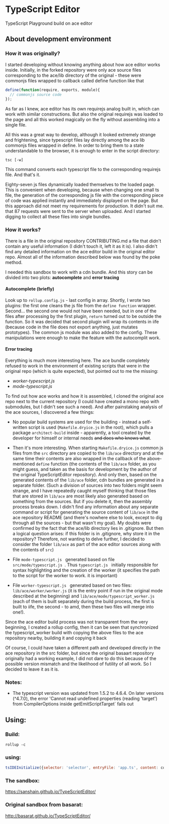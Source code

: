 TypeScript Editor
=========================================
TypeScript Playground build on ace editor


## About development environment

### How it was originally?

I started developing without knowing anything about how ace editor works inside. Initially, in the forked repository were only ace source files corresponding to the ace/lib directory of the original - these were commonjs files wrapped to callback called define function like that

```js
define(function(require, exports, module){
  // commonjs source code
});
```

As far as I knew, ace editor has its own requirejs analog built in, which can work with similar constructions. But also the original requirejs was loaded to the page and all this worked magically on the fly without assembling into a single file. 

All this was a great way to develop, although it looked extremely strange and frightening, since typescript files lay directly among the ace lib commonjs files wrapped in define. In order to bring them to a state understandable to the browser, it is enough to enter in the script directory:

```
tsc [-w]
```

This command converts each typescript file to the corresponding requirejs file. And that's it.

Eighty-seven js files dynamically loaded themselves to the loaded page. This is convenient when developing, because when changing one small ts file, the generation of the corresponding js file with the corresponding piece of code was applied instantly and immediately displayed on the page. But this approach did not meet my requirements for production. It didn't suit me. that 87 requests were sent to the server when uploaded. And I started digging to collect all these files into single bundles.

### How it works?

There is a file in the original repository CONTRIBUTING.md a file that didn't contain any useful information (I didn't touch it, left it as it is). I also didn't find any detailed information on the ace editor build in the original editor repo. Almost all of the information described below was found by the poke method.

I needed this sandbox to work with a cdn bundle. And this story can be divided into two plots: **autocomplete** and **error tracing**

#### Autocomplete (briefly)

Look up to `rollup.config.js` - last config in array. Shortly, I wrote two plugins: the first one cleans the js file from the `define function` wrapper. Second... the second one would not have been needed, but in one of the files after processing by the first plugin, `return` turned out to be outside the function. So it was decided that second plugin will wrap its contents in iife (because code in the file does not export anything, just mutates prototypes). The common js module was also added to the config. These manipulations were enough to make the feature with the autocomplit work.

#### Error tracing

Everything is much more interesting here. The ace bundle completely refused to work in the environment of existing scripts that were in the original repo (which is quite expected), but pointed out to me the missing: 

- *worker-typescript.js*
- *mode-typescript.js*

To find out how ace works and how it is assembled, I cloned the original ace repo next to the current repository (I could have created a mono repo with submodules, but I didn't see such a need). And after painstaking analysis of the ace sources, I discovered a few things:

- No popular build systems are used for the building - instead a self-written script is used (`Makefile.dryice.js` in the root), which pulls a package `architect-build` inside - apparently, a tool created by the developer for himself or internal needs <del>and does who knows what</del>.

- Then it's more interesting. When starting `Makefile.dryice.js` common js files from the `src` directory are copied to the `lib/ace` directory and at the same time their contents are also wrapped in the callback of the above-mentioned `define` function (the contents of the `lib/ace` folder, as you might guess, and taken as the basis for development by the author of the original TypeScriptEditor repository). And only then, based on the generated contents of the `lib/ace` folder, cdn bundles are generated in a separate folder. (Such a division of sources into two folders might seem strange, and I have repeatedly caught myself thinking that those files that are stored in `lib/ace` are most likely also generated based on something from the sources. But if you delete it, then the assembly process breaks down. I didn't find any information about any separate command or script for generating the source content of `lib/ace` in the ace repository README (and there's nowhere else to look, except to dig through all the sources - but that wasn't my goal). My doubts were confirmed by the fact that the ace/lib directory lies in .gitignore. But then a logical question arises: if this folder is in .gitignore, why store it in the repository? Therefore, not wanting to delve further, I decided to consider the folder `lib/ace` as part of the ace editor sources along with the contents of `src`)

- File `mode-typescript.js ` generated based on file `src/mode/typescript.js `. Thus `typescript.js ` initially responsible for syntax highlighting and the creation of the worker (it specifies the path to the script for the worker to work. it is important)

- File `worker-typescript.js ` generated based on two files: `lib/ace/worker/worker.js` (it is the entry point if run in the original mode described at the beginning) and `lib/ace/mode/typescript_worker.js` (each of them is built separately during the build process, the first is built to iife, the second - to amd, then these two files will merge into one!).

Since the ace editor build process was not transparent from the very beginning, I created a rollup config, then it can be seen that synchronized the typescript_worker build with copying the above files to the ace repository nearby, building it and copying it back

Of course, I could have taken a different path and developed directly in the ace repository in the src folder, but since the original basaart repository originally had a working example, I did not dare to do this because of the possible version mismatch and the likelihood of futility of all work. So I decided to leave it as it is.

### Notes: 

- The typescript version was updated from 1.5.2 to 4.6.4. On later versions (^4.7.0), the error 'Cannot read undefined properties (reading 'target') from CompilerOptions inside getEmitScriptTarget` falls out

## Using:

### Build: 

```shell
rollup -c
```

### using: 

```js
tsIDEInitialize({selector: 'selector', entryFile: 'app.ts', content: content})
```

### The sandbox: 

https://sanshain.github.io/TypeScriptEditor/

### Original sandbox from basarat:

http://basarat.github.io/TypeScriptEditor/


